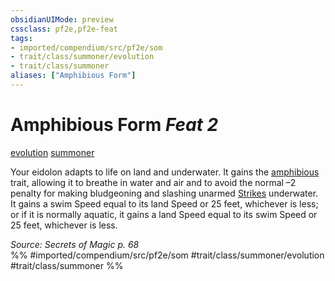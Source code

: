 ```yaml
---
obsidianUIMode: preview
cssclass: pf2e,pf2e-feat
tags:
- imported/compendium/src/pf2e/som
- trait/class/summoner/evolution
- trait/class/summoner
aliases: ["Amphibious Form"]
---
```

# Amphibious Form  *Feat 2*  
[evolution](evolution-som.md)  [summoner](rules/traits/summoner-som.md)  


Your eidolon adapts to life on land and underwater. It gains the [amphibious](amphibious-b1.md) trait, allowing it to breathe in water and air and to avoid the normal –2 penalty for making bludgeoning and slashing unarmed [Strikes](strike.md) underwater. It gains a swim Speed equal to its land Speed or 25 feet, whichever is less; or if it is normally aquatic, it gains a land Speed equal to its swim Speed or 25 feet, whichever is less.

*Source: Secrets of Magic p. 68*  
%% #imported/compendium/src/pf2e/som #trait/class/summoner/evolution #trait/class/summoner %%